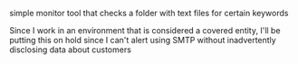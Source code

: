 simple monitor tool that checks a folder with text files for certain keywords

Since I work in an environment that is considered a covered entity, I'll be putting this on hold since I can't alert using SMTP without inadvertently disclosing data about customers
